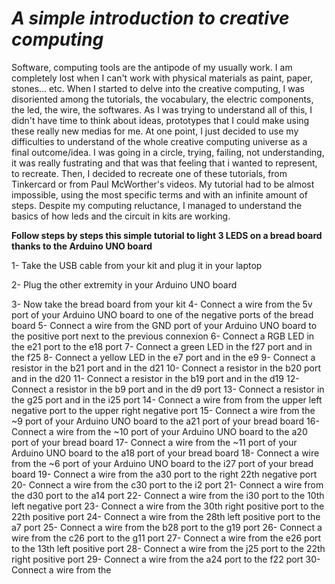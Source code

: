 # *A simple introduction to creative computing*

Software, computing tools are the antipode of my usually work. I am completely lost when I can't work with physical materials as paint, paper, stones... etc. When I started to delve into the creative computing, I was disoriented among the tutorials, the vocabulary, the electric components, the led, the wire, the softwares. As I was trying to understand all of this, I didn't have time to think about ideas, prototypes that I could make using these really new medias for me. At one point, I just decided to use my difficulties to understand of the whole creative computing universe as a final outcome/idea. I was going in a circle, trying, failing, not understanding, it was really fustrating and that was that feeling that i wanted to represent, to recreate. Then, I decided to recreate one of these tutorials, from Tinkercard or from Paul McWorther's videos. My tutorial had to be almost impossible, using the most specific terms and with an infinite amount of steps. 
Despite my computing reluctance, I managed to understand the basics of how leds and the circuit in kits are working. 

**Follow steps by steps this simple tutorial to light 3 LEDS on a bread board thanks to the Arduino UNO board**

1- Take the USB cable from your kit and plug it in your laptop

2- Plug the other extremity in your Arduino UNO board

3- Now take the bread board from your kit
4- Connect a wire from the 5v port of your Arduino UNO board to one of the negative ports of the bread board
5- Connect a wire from the GND port of your Arduino UNO board to the positive port next to the previous connexion
6- Connect a RGB LED in the e21 port to the e18 port
7- Connect a green LED in the f27 port and in the f25
8- Connect a yellow LED in the e7 port and in the e9
9- Connect a resistor in the b21 port and in the d21
10- Connect a resistor in the b20 port and in the d20
11- Connect a resistor in the b19 port and in the d19
12- Connect a resistor in the b9 port and in the d9 port
13- Connect a resistor in the g25 port and in the i25 port
14- Connect a wire from from the upper left negative port to the upper right negative port
15- Connect a wire from the ~9 port of your Arduino UNO board to the a21 port of your bread board
16- Connect a wire from the ~10 port of your Arduino UNO board to the a20 port of your bread board
17- Connect a wire from the ~11 port of your Arduino UNO board to the a18 port of your bread board
18- Connect a wire from the ~6 port of your Arduino UNO board to the i27 port of your bread board
19- Connect a wire from the a30 port to the right 22th negative port
20- Connect a wire from the c30 port to the i2 port
21- Connect a wire from the d30 port to the a14 port
22- Connect a wire from the i30 port to the 10th left negative port
23- Connect a wire from the 30th right positive port to the 22th positive port
24- Connect a wire from the 28th left positive port to the a7 port 
25- Connect a wire from the b28 port to the g19 port
26- Connect a wire from the c26 port to the g11 port
27- Connect a wire from the e26 port to the 13th left positive port
28- Connect a wire from the j25 port to the 22th right positive port
29- Connect a wire from the a24 port to the f22 port
30- Connect a wire from the












